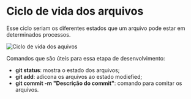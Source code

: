 # Ciclo de vida dos arquivos

Esse ciclo seriam os diferentes estados que um arquivo pode estar em determinados processos.

![Ciclo de vida dos aquivos](/2.IniciandoRepositórios/imagens/CiclodosArquivos.jpeg)

Comandos que são úteis para essa etapa de desenvolvimento:

- **git status**: mostra o estado dos arquivos;
- **git add**: adicona os arquivos ao estado modiefied;
- **git commit -m "Descrição do commit"**: comando para comitar os arquivos.   
